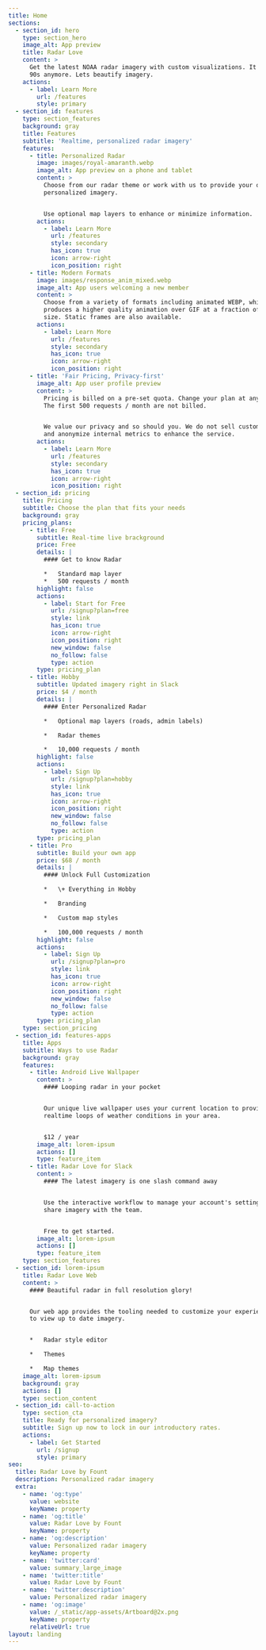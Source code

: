 ```yaml
---
title: Home
sections:
  - section_id: hero
    type: section_hero
    image_alt: App preview
    title: Radar Love
    content: >
      Get the latest NOAA radar imagery with custom visualizations. It's not the
      90s anymore. Lets beautify imagery.
    actions:
      - label: Learn More
        url: /features
        style: primary
  - section_id: features
    type: section_features
    background: gray
    title: Features
    subtitle: 'Realtime, personalized radar imagery'
    features:
      - title: Personalized Radar
        image: images/royal-amaranth.webp
        image_alt: App preview on a phone and tablet
        content: >
          Choose from our radar theme or work with us to provide your own
          personalized imagery.


          Use optional map layers to enhance or minimize information.
        actions:
          - label: Learn More
            url: /features
            style: secondary
            has_icon: true
            icon: arrow-right
            icon_position: right
      - title: Modern Formats
        image: images/response_anim_mixed.webp
        image_alt: App users welcoming a new member
        content: >
          Choose from a variety of formats including animated WEBP, which
          produces a higher quality animation over GIF at a fraction of the
          size. Static frames are also available.
        actions:
          - label: Learn More
            url: /features
            style: secondary
            has_icon: true
            icon: arrow-right
            icon_position: right
      - title: 'Fair Pricing, Privacy-first'
        image_alt: App user profile preview
        content: >
          Pricing is billed on a pre-set quota. Change your plan at any time.
          The first 500 requests / month are not billed.


          We value our privacy and so should you. We do not sell customer data
          and anonymize internal metrics to enhance the service.
        actions:
          - label: Learn More
            url: /features
            style: secondary
            has_icon: true
            icon: arrow-right
            icon_position: right
  - section_id: pricing
    title: Pricing
    subtitle: Choose the plan that fits your needs
    background: gray
    pricing_plans:
      - title: Free
        subtitle: Real-time live brackground
        price: Free
        details: |
          #### Get to know Radar

          *   Standard map layer
          *   500 requests / month
        highlight: false
        actions:
          - label: Start for Free
            url: /signup?plan=free
            style: link
            has_icon: true
            icon: arrow-right
            icon_position: right
            new_window: false
            no_follow: false
            type: action
        type: pricing_plan
      - title: Hobby
        subtitle: Updated imagery right in Slack
        price: $4 / month
        details: |
          #### Enter Personalized Radar

          *   Optional map layers (roads, admin labels)

          *   Radar themes

          *   10,000 requests / month
        highlight: false
        actions:
          - label: Sign Up
            url: /signup?plan=hobby
            style: link
            has_icon: true
            icon: arrow-right
            icon_position: right
            new_window: false
            no_follow: false
            type: action
        type: pricing_plan
      - title: Pro
        subtitle: Build your own app
        price: $68 / month
        details: |
          #### Unlock Full Customization

          *   \+ Everything in Hobby

          *   Branding

          *   Custom map styles

          *   100,000 requests / month
        highlight: false
        actions:
          - label: Sign Up
            url: /signup?plan=pro
            style: link
            has_icon: true
            icon: arrow-right
            icon_position: right
            new_window: false
            no_follow: false
            type: action
        type: pricing_plan
    type: section_pricing
  - section_id: features-apps
    title: Apps
    subtitle: Ways to use Radar
    background: gray
    features:
      - title: Android Live Wallpaper
        content: >
          #### Looping radar in your pocket


          Our unique live wallpaper uses your current location to provide
          realtime loops of weather conditions in your area.


          $12 / year
        image_alt: lorem-ipsum
        actions: []
        type: feature_item
      - title: Radar Love for Slack
        content: >
          #### The latest imagery is one slash command away


          Use the interactive workflow to manage your account's settings and
          share imagery with the team.


          Free to get started.
        image_alt: lorem-ipsum
        actions: []
        type: feature_item
    type: section_features
  - section_id: lorem-ipsum
    title: Radar Love Web
    content: >
      #### Beautiful radar in full resolution glory!


      Our web app provides the tooling needed to customize your experience and
      to view up to date imagery.


      *   Radar style editor

      *   Themes

      *   Map themes
    image_alt: lorem-ipsum
    background: gray
    actions: []
    type: section_content
  - section_id: call-to-action
    type: section_cta
    title: Ready for personalized imagery?
    subtitle: Sign up now to lock in our introductory rates.
    actions:
      - label: Get Started
        url: /signup
        style: primary
seo:
  title: Radar Love by Fount
  description: Personalized radar imagery
  extra:
    - name: 'og:type'
      value: website
      keyName: property
    - name: 'og:title'
      value: Radar Love by Fount
      keyName: property
    - name: 'og:description'
      value: Personalized radar imagery
      keyName: property
    - name: 'twitter:card'
      value: summary_large_image
    - name: 'twitter:title'
      value: Radar Love by Fount
    - name: 'twitter:description'
      value: Personalized radar imagery
    - name: 'og:image'
      value: /_static/app-assets/Artboard@2x.png
      keyName: property
      relativeUrl: true
layout: landing
---
```

